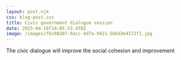 ```yaml
---
layout: post.njk
css: blog-post.css
title: Civic government dialogue session
date: 2025-04-16T14:05:53.478Z
image: /images/fbc08207-0acc-4d7a-9421-5bbd3e4172f1.jpg
---
```

T﻿he civic dialogue  will improve the social cohesion  and improvement
